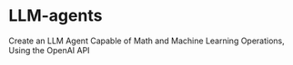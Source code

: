# LLM-agents
Create an LLM Agent Capable of Math and Machine Learning Operations, Using the OpenAI API

